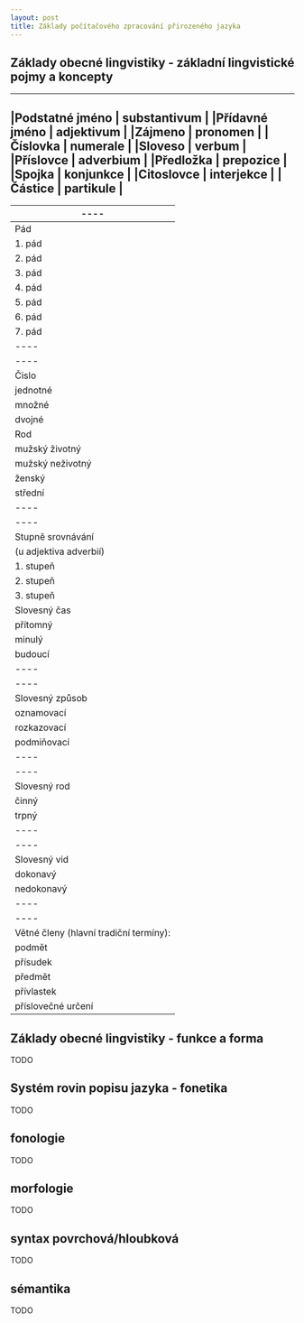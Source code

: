 ```yaml
---
layout: post
title: Základy počítačového zpracování přirozeného jazyka
---
```



Základy obecné lingvistiky - základní lingvistické pojmy a koncepty
---

---
|Podstatné jméno | substantivum |
|Přídavné jméno | adjektivum |
|Zájmeno | pronomen |
|Číslovka | numerale |
|Sloveso | verbum |
|Příslovce | adverbium |
|Předložka | prepozice |
|Spojka | konjunkce |
|Citoslovce | interjekce |
|Částice | partikule |
---


|----
|----
|Pád | lat. casus |
|1. pád | nominativ |
|2. pád | genitiv |
|3. pád | dativ |
|4. pád | akuzativ |
|5. pád | vokativ |
|6. pád | lokál |
|7. pád | instrumentál |
|----
|----
|Čislo | numerus |
|jednotné | singulár |
|množné | plurál |
|dvojné | duál |
|Rod | genus |
|mužský životný | masculínum animatum |
|mužský neživotný | masculirnon inanimatum |
|ženský | femininum |
|střední | neutrum |
|----
|----
|Stupně srovnávání | gradace |
|(u adjektiva adverbií) |  |
|1. stupeň | pozitiv |
|2. stupeň | komparativ |
|3. stupeň | superlativ |
|Slovesný čas | tempus |
|přítomný | prézens |
|minulý | préteritum |
|budoucí | futurum |
|----
|----
|Slovesný způsob | modus |
|oznamovací | indikativ |
|rozkazovací | imperativ |
|podmiňovací | kondicionál |
|----
|----
|Slovesný rod | genus verbi |
|činný | aktivum |
|trpný | pasivum |
|----
|----
|Slovesný vid | aspekt |
|dokonavý | perfektivní |
|nedokonavý | imperfektivní |
|----
|----
|Větné členy (hlavní tradiční termíny): |  |
|podmět | subjekt |
|přísudek | predikát |
|předmět | objekt |
|přívlastek | atribut |
|příslovečné určení | adverbiále |

Základy obecné lingvistiky - funkce a forma
---
TODO

Systém rovin popisu jazyka - fonetika
---
TODO

fonologie
---
TODO

morfologie
--
TODO

syntax povrchová/hloubková
--
TODO

sémantika
--
TODO
